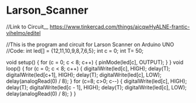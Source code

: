 # Larson_Scanner

//Link to Circuit__ https://www.tinkercad.com/things/aicqwHyALNE-frantic-vihelmo/editel

//This is the program and circuit for Larson Scanner on Arduino UNO
//Code:
int led[] = {12,11,10,9,8,7,6,5};
int c = 0;
int T= 50;

void setup() {
  for (c = 0; c < 8; c++) {
    pinMode(led[c], OUTPUT);
  }
}
void loop() {
  for (c = 0; c < 8; c++) {
    digitalWrite(led[c], HIGH);
    delay(T);
    digitalWrite(led[c+1], HIGH);
    delay(T);
    digitalWrite(led[c], LOW);
    delay(analogRead(0) / 8);
  }
  for (c=8; c>0; c--) {
    digitalWrite(led[c], HIGH);
    delay(T);
    digitalWrite(led[c - 1], HIGH);
    delay(T);
    digitalWrite(led[c], LOW);
    delay(analogRead(0) / 8);
  }
}
